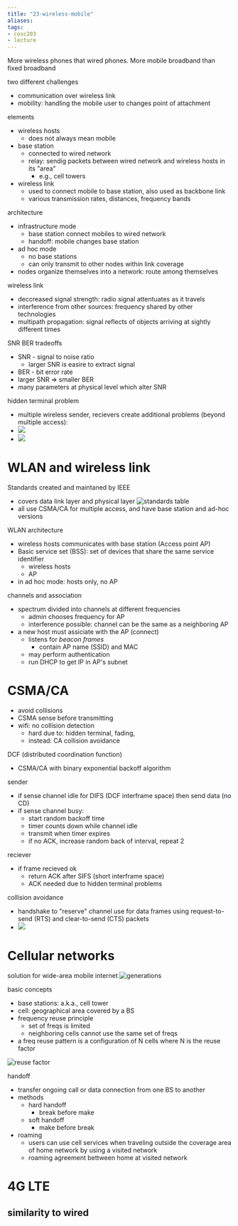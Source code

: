 ```yaml
---
title: "23-wireless-mobile"
aliases: 
tags: 
- cosc203
- lecture
---
```


More wireless phones that wired phones.
More mobile broadband than fixed broadband

two different challenges
- communication over wireless link
- mobility: handling the mobile user to changes point of attachment

elements
- wireless hosts
	- does not always mean mobile
- base station
	- connected to wired network
	- relay: sendig packets between wired network and wireless hosts in its "area"
		- e.g., cell towers
- wireless link
	- used to connect mobile to base station, also used as backbone link
	- various transmission rates, distances, frequency bands

architecture
- infrastructure mode
	- base station connect mobiles to wired network
	- handoff: mobile changes base station
- ad hoc mode
	- no base stations
	- can only transmit to  other nodes within link coverage
- nodes organize themselves into a network: route among themselves

wireless link
- deccreased signal strength: radio signal attentuates as it travels
- interference from other sources: frequency shared by other technologies
- multipath propagation: signal reflects of objects arriving at sightly different times

SNR BER tradeoffs
- SNR - signal to noise ratio
	- larger SNR is easire to extract signal
- BER - bit error rate
- larger SNR => smaller BER
- many parameters at physical level which alter SNR

hidden terminal problem
- multiple wireless sender, recievers create additional problems (beyond multiple access):
- ![](https://i.imgur.com/SK9pcMz.png)
- ![](https://i.imgur.com/12vOuH1.png)

# WLAN and wireless link
Standards created and maintaned by IEEE
- covers data link layer and physical layer
![standards table](https://i.imgur.com/werOMuI.png)
- all use CSMA/CA for multiple access, and have base station and ad-hoc versions

WLAN architecture
- wireless hosts communicates with base station (Access point AP)
- Basic service set (BSS): set of devices that share the same service identifier
	- wireless hosts
	- AP
- in ad hoc mode: hosts only, no AP

channels and association
- spectrum divided into channels at different frequencies
	- admin chooses frequency for AP
	- interference possible: channel can be the same as a neighboring AP
- a new host must assiciate with the AP (connect)
	- listens for *beacon frames*
		- contain AP name (SSID) and MAC	
	- may perform authentication
	- run DHCP to get IP in AP's subnet

# CSMA/CA
- avoid collisions
- CSMA sense before transmitting
- wifi: no collision detection
	- hard due to: hidden terminal, fading, 
	- instead: CA collision avoidance

DCF (distributed coordination function)
- CSMA/CA with binary exponential backoff algorithm

sender
- if sense channel idle for DIFS (DCF interframe space) then send data (no CD)
- if sense channel busy: 
	- start random backoff time
	- timer counts down while channel idle
	- transmit when timer expires
	- if no ACK, increase random back of interval, repeat 2

reciever
- if frame recieved ok
	- return ACK after SIFS (short interframe space)
	- ACK needed due to hidden terminal problems
	
collision avoidance
- handshake to "reserve" channel use for data frames using request-to-send (RTS) and clear-to-send (CTS) packets
- ![](https://i.imgur.com/awsot1V.png)

# Cellular networks
solution for wide-area mobile internet
![generations](https://i.imgur.com/AyQEeMF.png)

basic concepts
- base stations: a.k.a., cell tower
- cell: geographical area covered by a BS
- frequency reuse principle
	- set of freqs is limited
	- neighboring cells cannot use the same set of freqs
- a freq reuse pattern is a configuration of N cells where N is the reuse factor

![reuse factor](https://i.imgur.com/QKOhTQ5.png)

handoff
- transfer ongoing call or data connection from one BS to another
- methods
	- hard handoff
		- break before make
	- soft handoff
		- make before break
- roaming
	- users can use cell services when traveling outside the coverage area of home network by using a visited network
	- roaming agreement bettween home at visited network
	
# 4G LTE
similarity to wired
- 